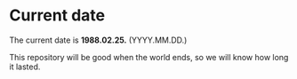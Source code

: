 # Current date

The current date is **1988.02.25.** (YYYY.MM.DD.)

This repository will be good when the world ends, so we will know how long it lasted.